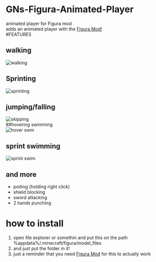 # GNs-Figura-Animated-Player
animated player for Figura mod<br/>
adds an animated player with the [Figura Mod!](https://www.curseforge.com/minecraft/mc-mods/figura)<br/>
#FEATURES<br/>
## walking<br/>
![walking](https://user-images.githubusercontent.com/81744903/141598893-bc940ca0-8de4-46a5-bdcf-2412d89a2d1b.gif)<br/>
## Sprinting<br/>
![sprinting](https://user-images.githubusercontent.com/81744903/141599067-052a92c9-06a5-4389-87ce-55423578501f.gif)<br/>
## jumping/falling<br/>
![skipping](https://user-images.githubusercontent.com/81744903/141599072-68aa26ea-c332-4b2e-bbf4-70e33d60cf61.gif)<br/>
##hovering swimming<br/>
![hover swm](https://user-images.githubusercontent.com/81744903/141599078-959f954e-7c22-49be-a4b2-824065760fe7.gif)<br/>
## sprint swimming<br/>
![sprint swim](https://user-images.githubusercontent.com/81744903/141599083-a0f2b23b-f3a7-43e1-b92a-e214e4a314f3.gif)<br/>
## and more<br/>
* poiting (holding right click)<br/>
* shield blocking<br/>
* sword attacking<br/>
* 2 hands punching<br/>

# how to install
1. open file explorer or somethin and put this on the path<br/>
 %appdata%/.minecraft/figura/model_files<br/>
2. and just put the folder in it!
3. just a reminder that you need [Figura Mod](https://www.curseforge.com/minecraft/mc-mods/figura) for this to actually work
